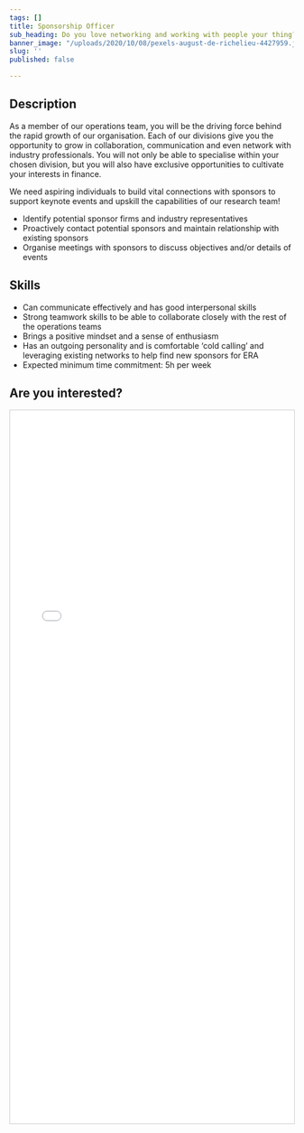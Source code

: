 ```yaml
---
tags: []
title: Sponsorship Officer
sub_heading: Do you love networking and working with people your thing?
banner_image: "/uploads/2020/10/08/pexels-august-de-richelieu-4427959.jpg"
slug: ''
published: false

---
```

## Description

As a member of our operations team, you will be the driving force behind the rapid growth of our organisation. Each of our divisions give you the opportunity to grow in collaboration, communication and even network with industry professionals. You will not only be able to specialise within your chosen division, but you will also have exclusive opportunities to cultivate your interests in finance.

We need aspiring individuals to build vital connections with sponsors to support keynote events and upskill the capabilities of our research team!

* Identify potential sponsor firms and industry representatives
* Proactively contact potential sponsors and maintain relationship with existing sponsors
* Organise meetings with sponsors to discuss objectives and/or details of events

## Skills

* Can communicate effectively and has good interpersonal skills
* Strong teamwork skills to be able to collaborate closely with the rest of the operations teams
* Brings a positive mindset and a sense of enthusiasm
* Has an outgoing personality and is comfortable ‘cold calling’ and leveraging existing networks to help find new sponsors for ERA
* Expected minimum time commitment: 5h per week

## Are you interested?

<script src="[https://static.airtable.com/js/embed/embed_snippet_v1.js](https://static.airtable.com/js/embed/embed_snippet_v1.js "https://static.airtable.com/js/embed/embed_snippet_v1.js")"></script><iframe class="airtable-embed airtable-dynamic-height" src="[https://airtable.com/embed/shrLVlmj3FcTkGfrP?backgroundColor=cyan](https://airtable.com/embed/shrLVlmj3FcTkGfrP?backgroundColor=cyan "https://airtable.com/embed/shrLVlmj3FcTkGfrP?backgroundColor=cyan")" frameborder="0" onmousewheel="" width="100%" height="1263" style="background: transparent; border: 1px solid #ccc;"></iframe>